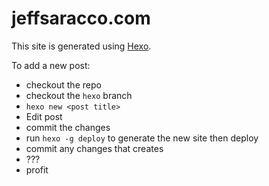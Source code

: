 jeffsaracco.com
====

This site is generated using [Hexo](https://hexo.io/). 

To add a new post:
* checkout the repo
* checkout the `hexo` branch
* `hexo new <post title>`
* Edit post
* commit the changes
* run `hexo -g deploy` to generate the new site then deploy
* commit any changes that creates
* ???
* profit
